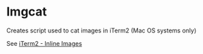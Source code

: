 # Imgcat

Creates script used to cat images in iTerm2 (Mac OS systems only)

See [iTerm2 - Inline Images]

[iTerm2 - Inline Images]: https://iterm2.com/documentation-images.html
